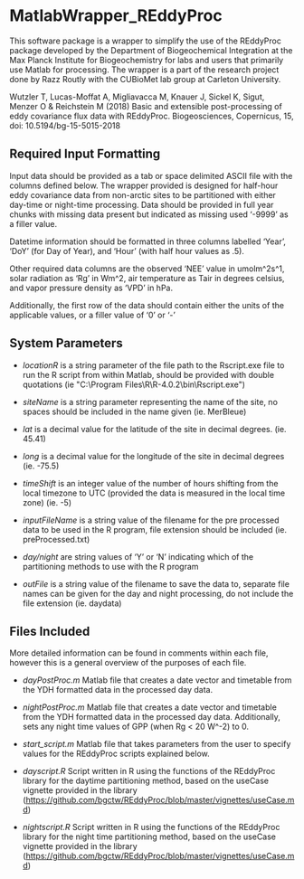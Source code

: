 # MatlabWrapper_REddyProc

This software package is a wrapper to simplify the use of the REddyProc package developed by the Department of Biogeochemical Integration at the Max Planck Institute for Biogeochemistry for labs and users that primarily use Matlab for processing. The wrapper is a part of the research project done by Razz Routly with the CUBioMet lab group at Carleton University. 

Wutzler T, Lucas-Moffat A, Migliavacca M, Knauer J, Sickel K, Sigut, Menzer O & Reichstein M (2018) Basic and extensible post-processing of eddy covariance flux data with REddyProc. Biogeosciences, Copernicus, 15, doi: 10.5194/bg-15-5015-2018

## Required Input Formatting

Input data should be provided as a tab or space delimited ASCII file with the columns defined below. The wrapper provided is designed for half-hour eddy covariance data from non-arctic sites to be partitioned with either day-time or night-time processing. Data should be provided in full year chunks with missing data present but indicated as missing used ‘-9999’ as a filler value.

Datetime information should be formatted in three columns labelled ‘Year’, ‘DoY’ (for Day of Year), and ‘Hour’ (with half hour values as .5). 

Other required data columns are the observed ‘NEE’ value in umolm^2s^1, solar radiation as ‘Rg’ in Wm^2, air temperature as Tair in degrees celsius, and vapor pressure density as ‘VPD’ in hPa. 

Additionally, the first row of the data should contain either the units of the applicable values, or a filler value of ‘0’ or ‘-’

## System Parameters
    
* *locationR* is a string parameter of the file path to the Rscript.exe file to run the R script from within Matlab, should be provided with double quotations 
    (ie "C:\Program Files\R\R-4.0.2\bin\Rscript.exe")

* *siteName* is a string parameter representing the name of the site, no spaces should be included in the name given
    (ie. MerBleue)

* *lat* is a decimal value for the latitude of the site in decimal degrees.
    (ie. 45.41)

* *long* is a decimal value for the longitude of the site in decimal degrees
    (ie. -75.5)

* *timeShift* is an integer value of the number of hours shifting from the local timezone to UTC (provided the data is measured in the local time zone)
    (ie. -5)
    
* *inputFileName* is a string value of the filename for the pre processed data to be used in the R program, file extension should be included
    (ie. preProcessed.txt)

* *day/night* are string values of ‘Y’ or ‘N’ indicating which of the partitioning methods to use with the R program

* *outFile* is a string value of the filename to save the data to, separate file names can be given for the day and night processing, do not include the file extension
    (ie. daydata)

## Files Included

More detailed information can be found in comments within each file, however this is a general overview of the purposes of each file. 

* *dayPostProc.m* Matlab file that creates a date vector and timetable from the YDH formatted data in the processed day data.
* *nightPostProc.m* Matlab file that creates a date vector and timetable from the YDH formatted data in the processed day data. Additionally, sets any night time values of GPP (when Rg < 20 W^-2) to 0. 

* *start_script.m* Matlab file that takes parameters from the user to specify values for the REddyProc scripts explained below. 

* *dayscript.R* Script written in R using the functions of the REddyProc library for the daytime partitioning method, based on the useCase vignette provided in the library (https://github.com/bgctw/REddyProc/blob/master/vignettes/useCase.md)
* *nightscript.R* Script written in R using the functions of the REddyProc library for the night time partitioning method, based on the useCase vignette provided in the library (https://github.com/bgctw/REddyProc/blob/master/vignettes/useCase.md)


